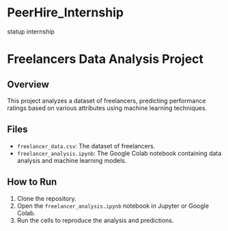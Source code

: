 # PeerHire_Internship
statup internship 


# Freelancers Data Analysis Project

## Overview
This project analyzes a dataset of freelancers, predicting performance ratings based on various attributes using machine learning techniques.

## Files
- `freelancer_data.csv`: The dataset of freelancers.
- `freelancer_analysis.ipynb`: The Google Colab notebook containing data analysis and machine learning models.

## How to Run
1. Clone the repository.
2. Open the `freelancer_analysis.ipynb` notebook in Jupyter or Google Colab.
3. Run the cells to reproduce the analysis and predictions.


